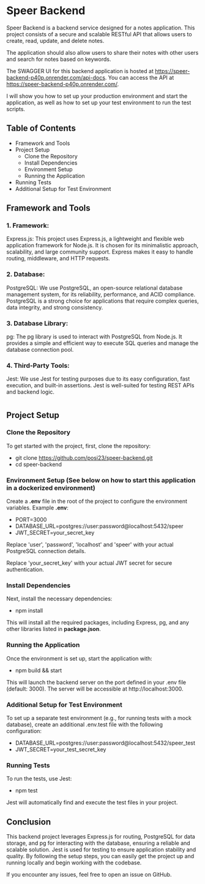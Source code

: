 # Speer Backend
Speer Backend is a backend service designed for a notes application. This project consists of a secure and scalable RESTful API that allows users to create, read, update, and delete notes.

The application should also allow users to share their notes with other users and search for notes based on keywords.

The SWAGGER UI for this backend application is hosted at https://speer-backend-p40p.onrender.com/api-docs. You can access the API at https://speer-backend-p40p.onrender.com/.

I will show you how to set up your production environment and start the application, as well as how to set up your test environment to run the test scripts.

## Table of Contents
- Framework and Tools
- Project Setup
  - Clone the Repository
  - Install Dependencies
  - Environment Setup
  - Running the Application
- Running Tests
- Additional Setup for Test Environment

##
  
## Framework and Tools
### 1. Framework:
Express.js: This project uses Express.js, a lightweight and flexible web application framework for Node.js. It is chosen for its minimalistic approach, scalability, and large community support. Express makes it easy to handle routing, middleware, and HTTP requests.
### 2. Database:
PostgreSQL: We use PostgreSQL, an open-source relational database management system, for its reliability, performance, and ACID compliance. PostgreSQL is a strong choice for applications that require complex queries, data integrity, and strong consistency.
### 3. Database Library:
pg: The pg library is used to interact with PostgreSQL from Node.js. It provides a simple and efficient way to execute SQL queries and manage the database connection pool.
### 4. Third-Party Tools:
Jest: We use Jest for testing purposes due to its easy configuration, fast execution, and built-in assertions. Jest is well-suited for testing REST APIs and backend logic.


#


## Project Setup
### Clone the Repository
To get started with the project, first, clone the repository:
- git clone https://github.com/posi23/speer-backend.git
- cd speer-backend

### Environment Setup (See below on how to start this application in a dockerized environment)
Create a **.env** file in the root of the project to configure the environment variables. Example **.env**:
- PORT=3000
- DATABASE_URL=postgres://user:password@localhost:5432/speer
- JWT_SECRET=your_secret_key
  
Replace 'user', 'password', 'localhost' and 'speer' with your actual PostgreSQL connection details.

Replace 'your_secret_key' with your actual JWT secret for secure authentication.
 
### Install Dependencies
Next, install the necessary dependencies:
- npm install
  
This will install all the required packages, including Express, pg, and any other libraries listed in **package.json**.

### Running the Application
Once the environment is set up, start the application with:

- npm build && start
  
This will launch the backend server on the port defined in your .env file (default: 3000). The server will be accessible at http://localhost:3000.

### Additional Setup for Test Environment
To set up a separate test environment (e.g., for running tests with a mock database), create an additional .env.test file with the following configuration:
- DATABASE_URL=postgres://user:password@localhost:5432/speer_test
- JWT_SECRET=your_test_secret_key
  
### Running Tests
To run the tests, use Jest:

- npm test
  
Jest will automatically find and execute the test files in your project.


## Conclusion
This backend project leverages Express.js for routing, PostgreSQL for data storage, and pg for interacting with the database, ensuring a reliable and scalable solution. Jest is used for testing to ensure application stability and quality. By following the setup steps, you can easily get the project up and running locally and begin working with the codebase.

If you encounter any issues, feel free to open an issue on GitHub.
